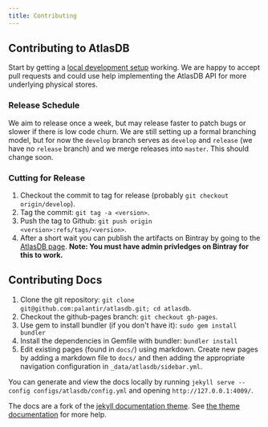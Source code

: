 ```yaml
---
title: Contributing
---
```


## Contributing to AtlasDB

Start by getting a [local development
setup](/atlasdb/docs/getting_started.html#running-from-source) working.  We are happy
to accept pull requests and could use help implementing the AtlasDB API for
more underlying physical stores.

### Release Schedule

We aim to release once a week, but may release faster to patch bugs or slower
if there is low code churn.  We are still setting up a formal branching model,
but for now the `develop` branch serves as `develop` and `release` (we have no
`release` branch) and we merge releases into `master`.  This should change
soon.

### Cutting for Release

1. Checkout the commit to tag for release (probably `git checkout origin/develop`).
2. Tag the commit: `git tag -a <version>`.
3. Push the tag to Github: `git push origin <version>:refs/tags/<version>`.
4. After a short wait you can publish the artifacts on Bintray by going to the
[AtlasDB page](https://bintray.com/palantir/releases/atlasdb/view). **Note: You
must have admin privledges on Bintray for this to work.**

## Contributing Docs

1. Clone the git repository: `git clone git@github.com:palantir/atlasdb.git; cd
atlasdb`.
2. Checkout the github-pages branch: `git checkout gh-pages`.
3. Use gem to install bundler (if you don't have it): `sudo gem install bundler`
4. Install the dependencies in Gemfile with bundler: `bundler install`
5. Edit existing pages (found in `docs/`) using markdown. Create new pages by
adding a markdown file to `docs/` and then adding the appropriate navigation
configuration in `_data/atlasdb/sidebar.yml`.

You can generate and view the docs locally by running `jekyll serve
--config configs/atlasdb/config.yml` and opening `http://127.0.0.1:4009/`.

The docs are a fork of the [jekyll documentation
theme](https://github.com/tomjohnson1492/documentation-theme-jekyll).  See [the
theme
documentation](http://idratherbewriting.com/documentation-theme-jekyll/mydoc/home.html)
for more help.
